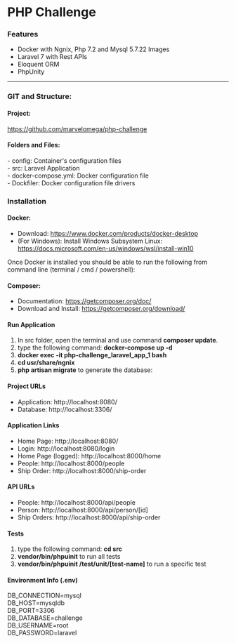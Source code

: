 <h1>PHP Challenge</h1>

<h3>Features</h3>

<ul>
    <li>Docker with Ngnix, Php 7.2 and Mysql 5.7.22 Images</li>
    <li>Laravel 7 with Rest APIs</li>
    <li>Eloquent ORM</li>
    <li>PhpUnity </li>
</ul>
<hr>

<h3>GIT and Structure:</h3>
<h4>Project:</h4> 
<a href="https://github.com/marvelomega/php-challenge">https://github.com/marvelomega/php-challenge</a>
         
<h4>Folders and Files:</h4>
 - config: Container's configuration files <br>
 - src: Laravel Application<br>
 - docker-compose.yml: Docker configuration file<br>
 - Dockfiler: Docker configuration file drivers 
    
<h3>Installation</h3>
<h4>Docker:</h4>
<ul>
    <li>Download: 
        <a href="https://www.docker.com/products/docker-desktop">https://www.docker.com/products/docker-desktop</a>
    </li>
    <li>(For Windows): Install Windows Subsystem Linux: 
        <a href="https://docs.microsoft.com/en-us/windows/wsl/install-win10">https://docs.microsoft.com/en-us/windows/wsl/install-win10</a>
    </li>
</ul>

<p>Once Docker is installed you should be able to run the following from command line (terminal / cmd / powershell):</p>

<h4>Composer:</h4>
<ul>
    <li>Documentation: 
        <a href="https://getcomposer.org/doc/">https://getcomposer.org/doc/</a>
     </li>
    <li>Download and Install: 
        <a href="https://getcomposer.org/download/">https://getcomposer.org/download/</a>
    </li>
</ul>

<h4>Run Application</h4>
<ol>
    <li>In src folder, open the terminal and use command <b>composer update</b>.</li>
    <li>type the following command: <b>docker-compose up -d</b></li>
    <li><b>docker exec -it php-challenge_laravel_app_1 bash</b></li>
    <li><b>cd usr/share/ngnix</b></li>
    <li><b>php artisan migrate</b> to generate the database:</li>
</ol>

<h4>Project URLs</h4>
<ul>
    <li>Application: http://localhost:8080/</li>
    <li>Database: http://localhost:3306/</li>
</ul>

<h4>Application Links</h4>
<ul>
    <li>Home Page: http://localhost:8080/</li>
    <li>Login: http://localhost:8080/login</li>
    <li>Home Page (logged): http://localhost:8000/home</li>
    <li>People: http://localhost:8000/people</li>
    <li>Ship Order: http://localhost:8000/ship-order</li>
</ul>

<h4>API URLs</h4>
<ul>
    <li>People: http://localhost:8000/api/people</li>
    <li>Person: http://localhost:8000/api/person/[id]</li>
    <li>Ship Orders: http://localhost:8000/api/ship-order</li>
</ul>

<h4>Tests</h4>
<ol>
    <li>type the following command: <b>cd src</b></li>
    <li><b>vendor/bin/phpuinit</b> to run all tests</li>
    <li><b>vendor/bin/phpuinit /test/unit/[test-name]</b> to run a specific test</li>
</ol>

<h4>Environment Info (.env)</h4>
DB_CONNECTION=mysql<br>
DB_HOST=mysqldb<br>
DB_PORT=3306<br>
DB_DATABASE=challenge<br>
DB_USERNAME=root<br>
DB_PASSWORD=laravel<br>


     
    